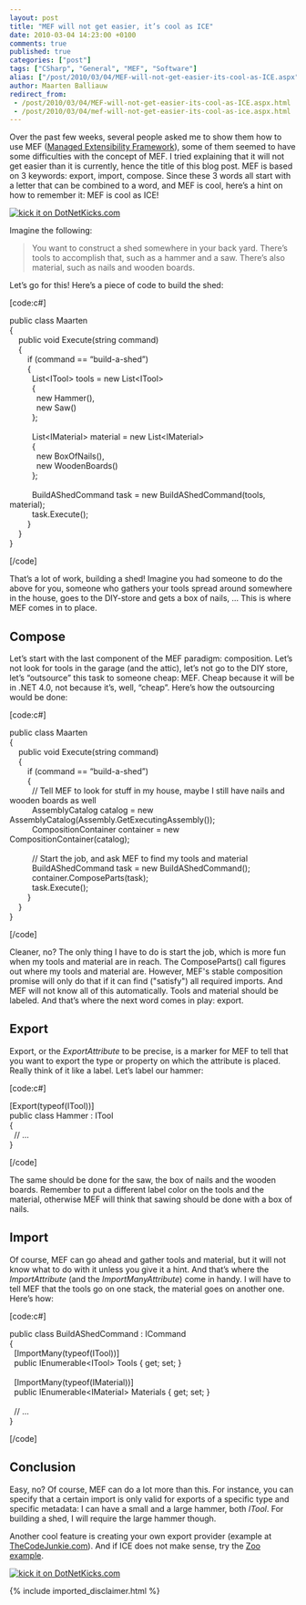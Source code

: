 ```yaml
---
layout: post
title: "MEF will not get easier, it’s cool as ICE"
date: 2010-03-04 14:23:00 +0100
comments: true
published: true
categories: ["post"]
tags: ["CSharp", "General", "MEF", "Software"]
alias: ["/post/2010/03/04/MEF-will-not-get-easier-its-cool-as-ICE.aspx", "/post/2010/03/04/mef-will-not-get-easier-its-cool-as-ice.aspx"]
author: Maarten Balliauw
redirect_from:
 - /post/2010/03/04/MEF-will-not-get-easier-its-cool-as-ICE.aspx.html
 - /post/2010/03/04/mef-will-not-get-easier-its-cool-as-ice.aspx.html
---
```

<p><img style="margin: 5px 0px 5px 5px; display: inline" src="http://www.thedailygreen.com/cm/thedailygreen/images/iU/gin-tonic-glass-ice-md.jpg" alt="" align="right" />Over the past few weeks, several people asked me to show them how to use MEF (<a href="http://mef.codeplex.com/" target="_blank">Managed Extensibility Framework</a>), some of them seemed to have some difficulties with the concept of MEF. I tried explaining that it will not get easier than it is currently, hence the title of this blog post. MEF is based on 3 keywords: export, import, compose. Since these 3 words all start with a letter that can be combined to a word, and MEF is cool, here&rsquo;s a hint on how to remember it: MEF is cool as ICE!</p>
<p><a href="http://www.dotnetkicks.com/kick/?url=/post/2010/03/04/MEF-will-not-get-easier-its-cool-as-ICE.aspx&amp;title=MEF will not get easier, it’s cool as ICE">
                    <img src="http://www.dotnetkicks.com/Services/Images/KickItImageGenerator.ashx?url=/post/2010/03/04/MEF-will-not-get-easier-its-cool-as-ICE.aspx" border="0" alt="kick it on DotNetKicks.com" />
                  </a></p>
<p>Imagine the following:</p>

<blockquote>
<p>You want to construct a shed somewhere in your back yard. There&rsquo;s tools to accomplish that, such as a hammer and a saw. There&rsquo;s also material, such as nails and wooden boards.</p>

</blockquote>

<p>Let&rsquo;s go for this! Here&rsquo;s a piece of code to build the shed:</p>
<p>[code:c#]</p>
<p>public class Maarten <br />{ <br />&nbsp;&nbsp;&nbsp; public void Execute(string command) <br />&nbsp;&nbsp;&nbsp; { <br />&nbsp;&nbsp;&nbsp;&nbsp;&nbsp;&nbsp;&nbsp; if (command == &ldquo;build-a-shed&rdquo;) <br />&nbsp;&nbsp;&nbsp;&nbsp;&nbsp;&nbsp;&nbsp; { <br />&nbsp;&nbsp;&nbsp;&nbsp;&nbsp;&nbsp;&nbsp;&nbsp;&nbsp; List&lt;ITool&gt; tools = new List&lt;ITool&gt; <br />&nbsp;&nbsp;&nbsp;&nbsp;&nbsp;&nbsp;&nbsp;&nbsp;&nbsp; { <br />&nbsp;&nbsp;&nbsp;&nbsp;&nbsp;&nbsp;&nbsp;&nbsp;&nbsp;&nbsp;&nbsp; new Hammer(), <br />&nbsp;&nbsp;&nbsp;&nbsp;&nbsp;&nbsp;&nbsp;&nbsp;&nbsp;&nbsp;&nbsp; new Saw() <br />&nbsp;&nbsp;&nbsp;&nbsp;&nbsp;&nbsp;&nbsp;&nbsp;&nbsp; }; <br /><br />&nbsp;&nbsp;&nbsp;&nbsp;&nbsp;&nbsp;&nbsp;&nbsp;&nbsp; List&lt;IMaterial&gt; material = new List&lt;IMaterial&gt; <br />&nbsp;&nbsp;&nbsp;&nbsp;&nbsp;&nbsp;&nbsp;&nbsp;&nbsp; { <br />&nbsp;&nbsp;&nbsp;&nbsp;&nbsp;&nbsp;&nbsp;&nbsp;&nbsp;&nbsp;&nbsp; new BoxOfNails(), <br />&nbsp;&nbsp;&nbsp;&nbsp;&nbsp;&nbsp;&nbsp;&nbsp;&nbsp;&nbsp;&nbsp; new WoodenBoards() <br />&nbsp;&nbsp;&nbsp;&nbsp;&nbsp;&nbsp;&nbsp;&nbsp;&nbsp; }; <br /><br />&nbsp;&nbsp;&nbsp;&nbsp;&nbsp;&nbsp;&nbsp;&nbsp;&nbsp; BuildAShedCommand task = new BuildAShedCommand(tools, material); <br />&nbsp;&nbsp;&nbsp;&nbsp;&nbsp;&nbsp;&nbsp;&nbsp;&nbsp; task.Execute(); <br />&nbsp;&nbsp;&nbsp;&nbsp;&nbsp;&nbsp;&nbsp; } <br />&nbsp;&nbsp;&nbsp; } <br />}</p>
<p>[/code]</p>
<p>That&rsquo;s a lot of work, building a shed! Imagine you had someone to do the above for you, someone who gathers your tools spread around somewhere in the house, goes to the DIY-store and gets a box of nails, &hellip; This is where MEF comes in to place.</p>
<h2>Compose</h2>
<p>Let&rsquo;s start with the last component of the MEF paradigm: composition. Let&rsquo;s not look for tools in the garage (and the attic), let&rsquo;s not go to the DIY store, let&rsquo;s &ldquo;outsource&rdquo; this task to someone cheap: MEF. Cheap because it will be in .NET 4.0, not because it&rsquo;s, well, &ldquo;cheap&rdquo;. Here&rsquo;s how the outsourcing would be done:</p>
<p>[code:c#]</p>
<p>public class Maarten <br />{ <br />&nbsp;&nbsp;&nbsp; public void Execute(string command) <br />&nbsp;&nbsp;&nbsp; { <br />&nbsp;&nbsp;&nbsp;&nbsp;&nbsp;&nbsp;&nbsp; if (command == &ldquo;build-a-shed&rdquo;) <br />&nbsp;&nbsp;&nbsp;&nbsp;&nbsp;&nbsp;&nbsp; { <br />&nbsp;&nbsp;&nbsp;&nbsp;&nbsp;&nbsp;&nbsp;&nbsp;&nbsp; // Tell MEF to look for stuff in my house, maybe I still have nails and wooden boards as well
<br />&nbsp;&nbsp;&nbsp;&nbsp;&nbsp;&nbsp;&nbsp;&nbsp;&nbsp; AssemblyCatalog catalog = new AssemblyCatalog(Assembly.GetExecutingAssembly()); <br />&nbsp;&nbsp;&nbsp;&nbsp;&nbsp;&nbsp;&nbsp;&nbsp;&nbsp; CompositionContainer container = new CompositionContainer(catalog); <br /><br />&nbsp;&nbsp;&nbsp;&nbsp;&nbsp;&nbsp;&nbsp;&nbsp;&nbsp; // Start the job, and ask MEF to find my tools and material
<br />&nbsp;&nbsp;&nbsp;&nbsp;&nbsp;&nbsp;&nbsp;&nbsp;&nbsp; BuildAShedCommand task = new BuildAShedCommand(); <br />&nbsp;&nbsp;&nbsp;&nbsp;&nbsp;&nbsp;&nbsp;&nbsp;&nbsp; container.ComposeParts(task); <br />&nbsp;&nbsp;&nbsp;&nbsp;&nbsp;&nbsp;&nbsp;&nbsp;&nbsp; task.Execute(); <br />&nbsp;&nbsp;&nbsp;&nbsp;&nbsp;&nbsp;&nbsp; } <br />&nbsp;&nbsp;&nbsp; } <br />}</p>
<p>[/code]</p>
<p>Cleaner, no? The only thing I have to do is start the job, which is more fun when my tools and material are in reach. The ComposeParts() call figures out where my tools and material are. However, MEF's stable composition promise will only do that if it can find ("satisfy") all required imports. And MEF will not know all of this automatically. Tools and material should be labeled. And that’s where the next word comes in play: export.</p>
<h2>Export</h2>
<p>Export, or the <em>ExportAttribute</em> to be precise, is a marker for MEF to tell that you want to export the type or property on which the attribute is placed. Really think of it like a label. Let&rsquo;s label our hammer:</p>
<p>[code:c#]</p>
<p>[Export(typeof(ITool))] <br />public class Hammer : ITool <br />{ <br />&nbsp; // ...
<br />}</p>
<p>[/code]</p>
<p>The same should be done for the saw, the box of nails and the wooden boards. Remember to put a different label color on the tools and the material, otherwise MEF will think that sawing should be done with a box of nails.</p>
<h2>Import</h2>
<p>Of course, MEF can go ahead and gather tools and material, but it will not know what to do with it unless you give it a hint. And that&rsquo;s where the <em>ImportAttribute</em> (and the <em>ImportManyAttribute</em>) come in handy. I will have to tell MEF that the tools go on one stack, the material goes on another one. Here&rsquo;s how:</p>
<p>[code:c#]</p>
<p>public class BuildAShedCommand : ICommand <br />{ <br />&nbsp; [ImportMany(typeof(ITool))] <br />&nbsp; public IEnumerable&lt;ITool&gt; Tools { get; set; } <br /><br />&nbsp; [ImportMany(typeof(IMaterial))] <br />&nbsp; public IEnumerable&lt;IMaterial&gt; Materials { get; set; } <br /><br />&nbsp; // ...
<br />}</p>
<p>[/code]</p>
<h2>Conclusion</h2>
<p>Easy, no? Of course, MEF can do a lot more than this. For instance, you can specify that a certain import is only valid for exports of a specific type and specific metadata: I can have a small and a large hammer, both <em>ITool</em>. For building a shed, I will require the large hammer though.</p>
<p>Another cool feature is creating your own export provider (example at <a href="http://www.thecodejunkie.com/search/label/MEF" target="_blank">TheCodeJunkie.com</a>). And if ICE does not make sense, try the <a href="http://amazedsaint.blogspot.com/2009/11/mef-or-managed-extension-framework.html" target="_blank">Zoo example</a>.</p>
<p><a href="http://www.dotnetkicks.com/kick/?url=/post/2010/03/04/MEF-will-not-get-easier-its-cool-as-ICE.aspx&amp;title=MEF will not get easier, it’s cool as ICE">
                    <img src="http://www.dotnetkicks.com/Services/Images/KickItImageGenerator.ashx?url=/post/2010/03/04/MEF-will-not-get-easier-its-cool-as-ICE.aspx" border="0" alt="kick it on DotNetKicks.com" />
                  </a></p>
{% include imported_disclaimer.html %}
